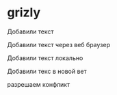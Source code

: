 ﻿# grizly

Добавили текст

Добавили текст через веб браузер

Добавили текст локально

Добавили текс в новой вет

разрешаем конфликт



